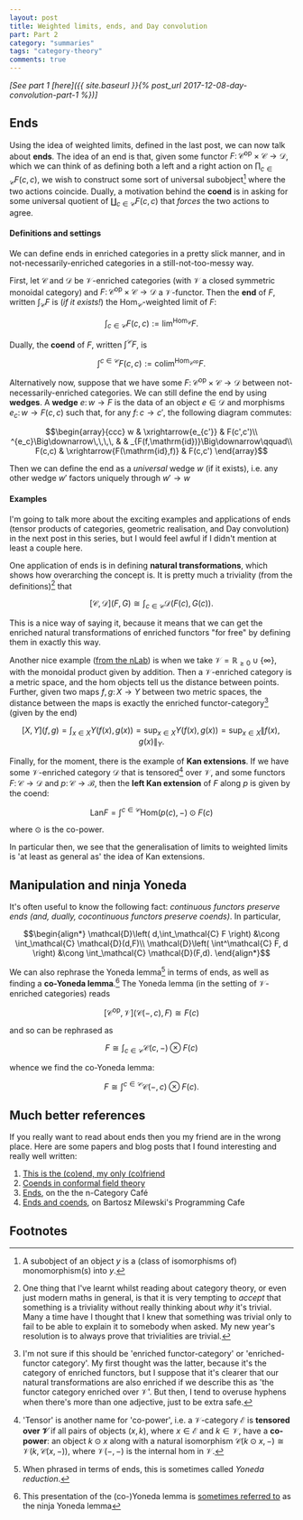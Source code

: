 ```yaml
---
layout: post
title: Weighted limits, ends, and Day convolution
part: Part 2
category: "summaries"
tags: "category-theory"
comments: true
---
```


_[See part 1 [here]({{ site.baseurl }}{% post_url 2017-12-08-day-convolution-part-1 %})]_

## Ends

Using the idea of weighted limits, defined in the last post, we can now talk about **ends**.
The idea of an end is that, given some functor $F\colon \mathcal{C}^\mathrm{op}\times\mathcal{C}\to\mathcal{D}$, which we can think of as defining both a left and a right action on $\prod_{c\in\mathcal{C}}F(c,c)$, we wish to construct some sort of universal subobject[^1] where the two actions coincide.
Dually, a motivation behind the **coend** is in asking for some universal quotient of $\coprod_{c\in\mathcal{C}}F(c,c)$ that _forces_ the two actions to agree.

<!--more-->

#### Definitions and settings

We can define ends in enriched categories in a pretty slick manner, and in not-necessarily-enriched categories in a still-not-too-messy way.

First, let $\mathcal{C}$ and $\mathcal{D}$ be $\mathcal{V}$-enriched categories (with $\mathcal{V}$ a closed symmetric monoidal category) and $F\colon \mathcal{C}^\mathrm{op}\times\mathcal{C}\to\mathcal{D}$ a $\mathcal{V}$-functor.
Then the **end** of $F$, written $\int_\mathcal{C} F$ is (_if it exists!_) the $\mathrm{Hom}_\mathcal{C}$-weighted limit of $F$:

$$\int_{c\in\mathcal{C}} F(c,c) := \mathrm{lim}^{\mathrm{Hom}_\mathcal{C}} F.$$

Dually, the **coend** of $F$, written $\int^\mathcal{C} F$, is

$$\int^{c\in\mathcal{C}} F(c,c) := \mathrm{colim}^{\mathrm{Hom}_{\mathcal{C}^\mathrm{op}}} F.$$

Alternatively now, suppose that we have some $F\colon \mathcal{C}^\mathrm{op}\times\mathcal{C}\to\mathcal{D}$ between not-necessarily-enriched categories.
We can still define the end by using **wedges**.
A **wedge** $e\colon w\to F$ is the data of an object $e\in\mathcal{D}$ and morphisms $e_c\colon w\to F(c,c)$ such that, for any $f\colon c\to c'$, the following diagram commutes:

$$\begin{array}{ccc}
w & \xrightarrow{e_{c'}} & F(c',c')\\
^{e_c}\Big\downarrow\,\,\,\, & & _{F(f,\mathrm{id})}\Big\downarrow\qquad\\
F(c,c) & \xrightarrow{F(\mathrm{id},f)} & F(c,c')
\end{array}$$

Then we can define the end as a _universal_ wedge $w$ (if it exists), i.e. any other wedge $w'$ factors uniquely through $w'\to w$

#### Examples

I'm going to talk more about the exciting examples and applications of ends (tensor products of categories, geometric realisation, and Day convolution) in the next post in this series, but I would feel awful if I didn't mention at least a couple here.

One application of ends is in defining **natural transformations**, which shows how overarching the concept is.
It is pretty much a triviality (from the definitions)[^4] that

$$[\mathcal{C},\mathcal{D}](F,G) \cong \int_{c\in\mathcal{C}} \mathcal{D}\big(F(c),G(c)\big).$$

This is a nice way of saying it, because it means that we can get the enriched natural transformations of enriched functors "for free" by defining them in exactly this way.

Another nice example ([from the nLab](https://ncatlab.org/nlab/show/end#enriched_functor_categories)) is when we take $\mathcal{V}=\mathbb{R}_{\geqslant0}\cup\{\infty\}$, with the monoidal product given by addition.
Then a $\mathcal{V}$-enriched category is a metric space, and the hom objects tell us the distance between points.
Further, given two maps $f,g\colon X\to Y$ between two metric spaces, the distance between the maps is exactly the enriched functor-category[^5] (given by the end)

$$[X,Y](f,g) = \int _{x\in X} Y(f(x),g(x)) = \sup_{x\in X} Y(f(x),g(x)) = \sup_{x\in X} \|f(x),g(x)\|_Y.$$

Finally, for the moment, there is the example of **Kan extensions**.
If we have some $\mathcal{V}$-enriched category $\mathcal{D}$ that is tensored[^6] over $\mathcal{V}$, and some functors $F\colon\mathcal{C}\to\mathcal{D}$ and $p\colon\mathcal{C}\to\mathcal{B}$, then the **left Kan extension** of $F$ along $p$ is given by the coend:

$$\mathrm{Lan}F = \int^{c\in\mathcal{C}} \mathrm{Hom}(p(c),-)\odot F(c)$$

where $\odot$ is the co-power.

In particular then, we see that the generalisation of limits to weighted limits is 'at least as general as' the idea of Kan extensions.

## Manipulation and ninja Yoneda

It's often useful to know the following fact: *continuous functors preserve ends (and, dually, cocontinuous functors preserve coends)*.
In particular,

$$\begin{align*}
    \mathcal{D}\left( d,\int_\mathcal{C} F \right) &\cong \int_\mathcal{C} \mathcal{D}(d,F)\\
    \mathcal{D}\left( \int^\mathcal{C} F, d \right) &\cong \int_\mathcal{C} \mathcal{D}(F,d).
\end{align*}$$

We can also rephrase the Yoneda lemma[^3] in terms of ends, as well as finding a **co-Yoneda lemma**.[^2]
The Yoneda lemma (in the setting of $\mathcal{V}$-enriched categories) reads

$$[\mathcal{C}^\mathrm{op},\mathcal{V}](\mathcal{C}(-,c),F) \cong F(c)$$

and so can be rephrased as

$$F \cong \int_{c\in\mathcal{C}} \mathcal{C}(c,-)\otimes F(c)$$

whence we find the co-Yoneda lemma:

$$F \cong \int^{c\in\mathcal{C}} \mathcal{C}(-,c)\otimes F(c).$$

## Much better references

If you really want to read about ends then you my friend are in the wrong place.
Here are some papers and blog posts that I found interesting and really well written:

1. [This is the (co)end, my only (co)friend](https://arxiv.org/abs/1501.02503)
2. [Coends in conformal field theory](https://arxiv.org/abs/1604.01670)
3. [Ends](https://golem.ph.utexas.edu/category/2014/01/ends.html), on the the n-Category Café
4. [Ends and coends](https://bartoszmilewski.com/2017/03/29/ends-and-coends/), on Bartosz Milewski's Programming Cafe

## Footnotes
[^1]: A subobject of an object $y$ is a (class of isomorphisms of) monomorphism(s) into $y$.
[^2]: This presentation of the (co-)Yoneda lemma is [sometimes referred to](https://mathoverflow.net/a/20451) as the ninja Yoneda lemma
[^3]: When phrased in terms of ends, this is sometimes called _Yoneda reduction_.
[^4]: One thing that I've learnt whilst reading about category theory, or even just modern maths in general, is that it is very tempting to _accept_ that something is a triviality without really thinking about _why_ it's trivial. Many a time have I thought that I knew that something was trivial only to fail to be able to explain it to somebody when asked. My new year's resolution is to always prove that trivialities are trivial.
[^5]: I'm not sure if this should be 'enriched functor-category' or 'enriched-functor category'. My first thought was the latter, because it's the category of enriched functors, but I suppose that it's clearer that our natural transformations are also enriched if we describe this as 'the functor category enriched over $\mathcal{V}$'. But then, I tend to overuse hyphens when there's more than one adjective, just to be extra safe.
[^6]: 'Tensor' is another name for 'co-power', i.e. a $\mathcal{V}$-category $\mathcal{E}$ is **tensored over $\mathcal{V}$** if all pairs of objects $(x,k)$, where $x\in\mathcal{E}$ and $k\in\mathcal{V}$, have a **co-power**: an object $k\odot x$ along with a natural isomorphism $\mathcal{C}(k\odot x, -) \cong \mathcal{V}(k, \mathcal{C}(x,-))$, where $\mathcal{V}(-,-)$ is the internal hom in $\mathcal{V}$.